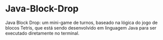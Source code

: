# Java-Block-Drop
Java Block Drop: um mini-game de turnos, baseado na lógica do jogo de blocos Tetris, que está sendo desenvolvido em linguagem Java para ser executado diretamente no terminal.
